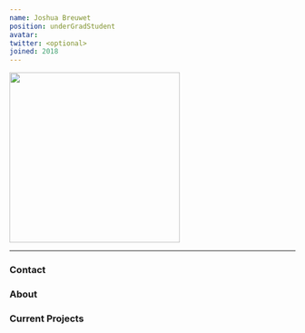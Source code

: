 ```yaml
---
name: Joshua Breuwet
position: underGradStudent
avatar: 
twitter: <optional>
joined: 2018
---
```


<img width="300" src="{{site.baseurl}}/images/people/{{page.avatar}}" data-action="zoom">

---

### Contact



### About



### Current Projects

